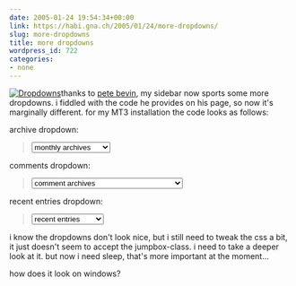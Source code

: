 ```yaml
---
date: 2005-01-24 19:54:34+00:00
link: https://habi.gna.ch/2005/01/24/more-dropdowns/
slug: more-dropdowns
title: more dropdowns
wordpress_id: 722
categories:
- none
---
```



[![Dropdowns](https://habi.gna.ch/blog/images/dropdowns-tm.jpg)](https://habi.gna.ch/blog/images/dropdowns.jpg)thanks to [pete bevin](http://www.petebevin.com/archives/2002/03/12/drop_down_menus.html), my sidebar now sports some more dropdowns. i fiddled with the code he provides on his page, so now it's marginally different. for my MT3 installation the code looks as follows:  

archive dropdown:


<blockquote>
<form>
  
<select onChange="document.location=options[selectedIndex].value;" class="jumpbox">
  
<option value="">monthly archives</option>
  
<MTArchiveList archive_type="Monthly">
  
<option value="<$MTArchiveLink$>"><$MTArchiveTitle$></option>
  
</MTArchiveList>
  
</select>
  
</form>
</blockquote>


comments dropdown:


<blockquote>
<form>
  
<select onChange="document.location=options[selectedIndex].value;" class="jumpbox">
  
<option value="">comment archives</option>
  
<$MTComments lastn="10"$ sort_order="descend">
  
<option value="<$MTBlogArchiveURL$><$MTCommentEntryID pad="1"$>.html"> by <$MTCommentAuthor$>, <? echo datediff2('<$MTCommentDate format="%Y-%m-%d %H:%M:%S"$>'); ?></option>
  
</MTComments>
  
</select>
  
</form>
</blockquote>


recent entries dropdown:


<blockquote>
<form>
  
<select onChange="document.location=options[selectedIndex].value;" class="jumpbox">
  
<option value="">recent entries</option>
  
<MTEntries lastn="10" sort_order="descend">
  
<option value="<$MTEntryPermalink$>"> <$MTEntryTitle$></option>
  
</MTEntries>
  
</select>
  
</form>
</blockquote>


i know the dropdowns don't look nice, but i still need to tweak the css a bit, it just doesn't seem to accept the jumpbox-class. i need to take a deeper look at it. but now i need sleep, that's more important at the moment...
  
how does it look on windows?

